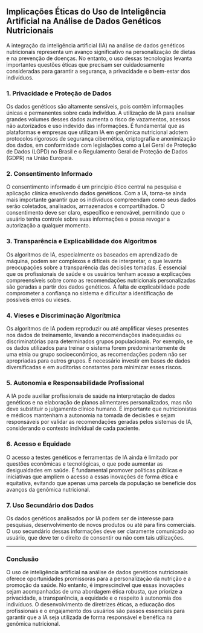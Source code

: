 
## Implicações Éticas do Uso de Inteligência Artificial na Análise de Dados Genéticos Nutricionais

A integração da inteligência artificial (IA) na análise de dados genéticos nutricionais representa um avanço significativo na personalização de dietas e na prevenção de doenças. No entanto, o uso dessas tecnologias levanta importantes questões éticas que precisam ser cuidadosamente consideradas para garantir a segurança, a privacidade e o bem-estar dos indivíduos.

### 1. **Privacidade e Proteção de Dados**

Os dados genéticos são altamente sensíveis, pois contêm informações únicas e permanentes sobre cada indivíduo. A utilização de IA para analisar grandes volumes desses dados aumenta o risco de vazamentos, acessos não autorizados e uso indevido das informações. É fundamental que as plataformas e empresas que utilizam IA em genômica nutricional adotem protocolos rigorosos de segurança cibernética, criptografia e anonimização dos dados, em conformidade com legislações como a Lei Geral de Proteção de Dados (LGPD) no Brasil e o Regulamento Geral de Proteção de Dados (GDPR) na União Europeia.

### 2. **Consentimento Informado**

O consentimento informado é um princípio ético central na pesquisa e aplicação clínica envolvendo dados genéticos. Com a IA, torna-se ainda mais importante garantir que os indivíduos compreendam como seus dados serão coletados, analisados, armazenados e compartilhados. O consentimento deve ser claro, específico e renovável, permitindo que o usuário tenha controle sobre suas informações e possa revogar a autorização a qualquer momento.

### 3. **Transparência e Explicabilidade dos Algoritmos**

Os algoritmos de IA, especialmente os baseados em aprendizado de máquina, podem ser complexos e difíceis de interpretar, o que levanta preocupações sobre a transparência das decisões tomadas. É essencial que os profissionais de saúde e os usuários tenham acesso a explicações compreensíveis sobre como as recomendações nutricionais personalizadas são geradas a partir dos dados genéticos. A falta de explicabilidade pode comprometer a confiança no sistema e dificultar a identificação de possíveis erros ou vieses.

### 4. **Vieses e Discriminação Algorítmica**

Os algoritmos de IA podem reproduzir ou até amplificar vieses presentes nos dados de treinamento, levando a recomendações inadequadas ou discriminatórias para determinados grupos populacionais. Por exemplo, se os dados utilizados para treinar o sistema forem predominantemente de uma etnia ou grupo socioeconômico, as recomendações podem não ser apropriadas para outros grupos. É necessário investir em bases de dados diversificadas e em auditorias constantes para minimizar esses riscos.

### 5. **Autonomia e Responsabilidade Profissional**

A IA pode auxiliar profissionais de saúde na interpretação de dados genéticos e na elaboração de planos alimentares personalizados, mas não deve substituir o julgamento clínico humano. É importante que nutricionistas e médicos mantenham a autonomia na tomada de decisões e sejam responsáveis por validar as recomendações geradas pelos sistemas de IA, considerando o contexto individual de cada paciente.

### 6. **Acesso e Equidade**

O acesso a testes genéticos e ferramentas de IA ainda é limitado por questões econômicas e tecnológicas, o que pode aumentar as desigualdades em saúde. É fundamental promover políticas públicas e iniciativas que ampliem o acesso a essas inovações de forma ética e equitativa, evitando que apenas uma parcela da população se beneficie dos avanços da genômica nutricional.

### 7. **Uso Secundário dos Dados**

Os dados genéticos analisados por IA podem ser de interesse para pesquisas, desenvolvimento de novos produtos ou até para fins comerciais. O uso secundário dessas informações deve ser claramente comunicado ao usuário, que deve ter o direito de consentir ou não com tais utilizações.

---

### **Conclusão**

O uso de inteligência artificial na análise de dados genéticos nutricionais oferece oportunidades promissoras para a personalização da nutrição e a promoção da saúde. No entanto, é imprescindível que essas inovações sejam acompanhadas de uma abordagem ética robusta, que priorize a privacidade, a transparência, a equidade e o respeito à autonomia dos indivíduos. O desenvolvimento de diretrizes éticas, a educação dos profissionais e o engajamento dos usuários são passos essenciais para garantir que a IA seja utilizada de forma responsável e benéfica na genômica nutricional.
```
